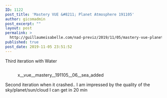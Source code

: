 ```yaml
---
ID: 1122
post_title: 'Mastery VUE &#8211; Planet Atmosphere 191105'
author: gicomadmin
post_excerpt: ""
layout: post
permalink: >
  http://guillaumeisabelle.com/nad-previz/2019/11/05/mastery-vue-planet-atmosphere-191105/
published: true
post_date: 2019-11-05 23:51:52
---
```

<!-- wp:paragraph -->

Third iteration with Water

<!-- /wp:paragraph -->

<!-- wp:image {"id":1128} --><figure class="wp-block-image">

<img src="http://guillaumeisabelle.com/nad-previz/wp-content/uploads/sites/19/2019/11/x__vue__mastery__191105__06__sea_added-1024x576.jpg" alt="" class="wp-image-1128" /><figcaption>x\_\_vue\_\_mastery\_\_191105\_\_06__sea_added</figcaption></figure> <!-- /wp:image -->

<!-- wp:paragraph -->



<!-- /wp:paragraph -->

<!-- wp:paragraph -->

Second iteration when it crashed.. I am impressed by the quality of the sky/planet/sun/cloud I can get in 20 min

<!-- /wp:paragraph -->

<!-- wp:image {"id":1125} --><figure class="wp-block-image">

<img src="http://guillaumeisabelle.com/nad-previz/wp-content/uploads/sites/19/2019/11/image-10.png" alt="" class="wp-image-1125" /></figure> <!-- /wp:image -->

<!-- wp:image {"id":1123} --><figure class="wp-block-image">

<img src="http://guillaumeisabelle.com/nad-previz/wp-content/uploads/sites/19/2019/11/image-9.png" alt="" class="wp-image-1123" /></figure> <!-- /wp:image -->